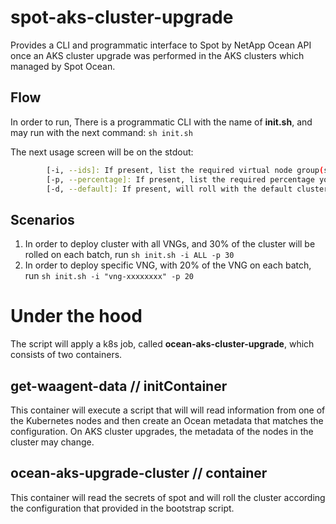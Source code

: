 # spot-aks-cluster-upgrade

Provides a CLI and programmatic interface to Spot by NetApp Ocean API once an AKS cluster upgrade was performed in the AKS clusters which managed by Spot Ocean.

## Flow
In order to run, There is a programmatic CLI with the name of **init.sh**, and may run with the next command:
`sh init.sh`

The next usage screen will be on the stdout:
```bash Usage: ./init.sh Options:
        [-i, --ids]: If present, list the required virtual node group(s) to roll (vng-xxxxxxxx,...)
        [-p, --percentage]: If present, list the required percentage you want to roll the cluster. Integer 0-100
        [-d, --default]: If present, will roll with the default cluster roll (all cluster will be rolled, 20% per batch) - accepts true/1 in order to run.
```

## Scenarios
1. In order to deploy cluster with all VNGs, and 30% of the cluster will be rolled on each batch, run `sh init.sh -i ALL -p 30`
2. In order to deploy specific VNG, with 20% of the VNG on each batch, run `sh init.sh -i "vng-xxxxxxxx" -p 20`


# Under the hood
The script will apply a k8s job, called **ocean-aks-cluster-upgrade**, which consists of two containers.
## get-waagent-data // initContainer
This container will execute a script that will will read information from one of the Kubernetes nodes and then create an Ocean metadata that matches the configuration. On AKS cluster upgrades, the metadata of the nodes in the cluster may change.
## ocean-aks-upgrade-cluster // container
This container will read the secrets of spot and will roll the cluster according the configuration that provided in the bootstrap script.

